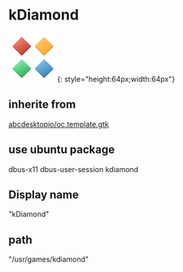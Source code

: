 # kDiamond
![kdiamond.svg](/applications/icons/kdiamond.svg){: style="height:64px;width:64px"}
## inherite from
[abcdesktopio/oc.template.gtk](abcdesktopio/oc.template.gtk.md)
## use ubuntu package
dbus-x11 dbus-user-session kdiamond
## Display name
"kDiamond"
## path
"/usr/games/kdiamond"
